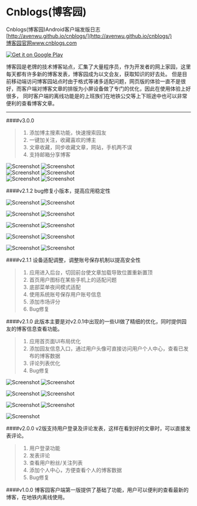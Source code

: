 Cnblogs(博客园)
=======

Cnblogs(博客园)Android客户端发版日志  
[http://avenwu.github.io/cnblogs/](http://avenwu.github.io/cnblogs/)  
[博客园官网www.cnblogs.com](https://www.cnblogs.com)  

[![Get it on Google Play](http://www.android.com/images/brand/get_it_on_play_logo_small.png)](https://play.google.com/store/apps/details?id=com.avenwu.cnblogs)

博客园是老牌的技术博客站点，汇集了大量程序员，作为开发者的网上家园，这里每天都有许多新的博客发表，博客园成为以文会友，获取知识的好去处。
但是目前移动端访问博客园站点时由于格式等诸多适配问题，网页版的体验一直不是很好，而客户端对博客文章的排版为小屏设备做了专门的优化，因此在使用体验上好很多，
同时客户端的离线功能是的上班族们在地铁公交等上下班途中也可以非常便利的查看博客文章。


----------
####v3.0.0

>1. 添加博主搜素功能，快速搜索园友
>2. 一键加关注，收藏喜欢的博主
>3. 文章收藏，同步收藏文章，网站，手机两不误
>4. 支持邮箱分享博客

![Screenshot](v3.0.0/screenshot-v3.0.0-1.png)
![Screenshot](v3.0.0/screenshot-v3.0.0-2.png)  
![Screenshot](v3.0.0/screenshot-v3.0.0-3.png)
![Screenshot](v3.0.0/screenshot-v3.0.0-4.png)  
![Screenshot](v3.0.0/screenshot-v3.0.0-5.png)
![Screenshot](v3.0.0/screenshot-v3.0.0-6.png)

####v2.1.2
bug修复小版本，提高应用稳定性  

![Screenshot](https://github.com/avenwu/cnblogs/raw/master/v2.1.2/screenshot-v2.1.2-1.png)
![Screenshot](https://github.com/avenwu/cnblogs/raw/master/v2.1.2/screenshot-v2.1.2-2.png)

![Screenshot](https://github.com/avenwu/cnblogs/raw/master/v2.1.2/screenshot-v2.1.2-3.png)
![Screenshot](https://github.com/avenwu/cnblogs/raw/master/v2.1.2/screenshot-v2.1.2-4.png)

![Screenshot](https://github.com/avenwu/cnblogs/raw/master/v2.1.2/screenshot-v2.1.2-5.png)
![Screenshot](https://github.com/avenwu/cnblogs/raw/master/v2.1.2/screenshot-v2.1.2-6.png)

![Screenshot](https://github.com/avenwu/cnblogs/raw/master/v2.1.2/screenshot-v2.1.2-7.png)
![Screenshot](https://github.com/avenwu/cnblogs/raw/master/v2.1.2/screenshot-v2.1.2-8.png)

![Screenshot](https://github.com/avenwu/cnblogs/raw/master/v2.1.2/screenshot-v2.1.2-9.png)
![Screenshot](https://github.com/avenwu/cnblogs/raw/master/v2.1.2/screenshot-v2.1.2-10.png)

####v2.1.1
设备适配调整，调整账号保存机制以提高安全性

>1. 应用进入后台，切回前台使文章加载导致位置重新置顶
>2. 首页用户图标在某些手机上的适配问题
>3. 底部菜单夜间模式适配
>4. 使用系统账号保存用户账号信息
>5. 添加市场评分
>6. Bug修复

####v2.1.0
此版本主要是对v2.0.1中出现的一些UI做了精细的优化，同时提供园友的博客信息查看功能。
>1. 应用首页面UI布局优化
>2. 添加园友信息入口，通过用户头像可直接访问用户个人中心，查看已发布的博客数据
>3. 评论列表优化
>4. Bug修复

![Screenshot](https://github.com/avenwu/cnblogs/raw/master/v2.1.0/screenshot-v2.1.0-1.png)
![Screenshot](https://github.com/avenwu/cnblogs/raw/master/v2.1.0/screenshot-v2.1.0-2.png)

![Screenshot](https://github.com/avenwu/cnblogs/raw/master/v2.1.0/screenshot-v2.1.0-3.png)
![Screenshot](https://github.com/avenwu/cnblogs/raw/master/v2.1.0/screenshot-v2.1.0-4.png)

![Screenshot](https://github.com/avenwu/cnblogs/raw/master/v2.1.0/screenshot-v2.1.0-5.png)
![Screenshot](https://github.com/avenwu/cnblogs/raw/master/v2.1.0/screenshot-v2.1.0-6.png)

![Screenshot](https://github.com/avenwu/cnblogs/raw/master/v2.1.0/screenshot-v2.1.0-7.png)

####v2.0.0
v2版支持用户登录及评论发表，这样在看到好的文章时，可以直接发表评论。
>1. 用户登录功能
>2. 发表评论
>3. 查看用户粉丝/关注列表
>4. 添加个人中心，方便查看个人的博客数据
>5. Bug修复

####v1.0.0
博客园客户端第一版提供了基础了功能，用户可以便利的查看最新的博客，在地铁内离线使用。
